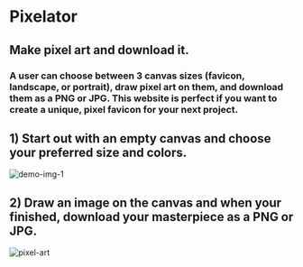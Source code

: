 # Pixelator

## Make pixel art and download it.

### A user can choose between 3 canvas sizes (favicon, landscape, or portrait), draw pixel art on them, and download them as a PNG or JPG. This website is perfect if you want to create a unique, pixel favicon for your next project. 

## 1) Start out with an empty canvas and choose your preferred size and colors.
![demo-img-1](https://user-images.githubusercontent.com/84540947/153105394-f6639903-2b67-49d4-afcf-33d99ae36c7f.JPG)
## 2) Draw an image on the canvas and when your finished, download your masterpiece as a PNG or JPG.
![pixel-art](https://user-images.githubusercontent.com/84540947/153105409-f7cce705-8656-482f-92ca-eb2bd212dd13.JPG)
